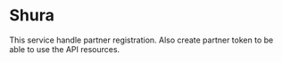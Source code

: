 # Shura

This service handle partner registration. Also create partner token to be able to use the API resources.
